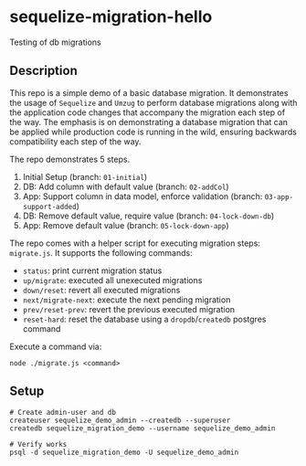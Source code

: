# sequelize-migration-hello
Testing of db migrations

## Description

This repo is a simple demo of a basic database migration.  It demonstrates the usage of
`Sequelize` and `Umzug` to perform database migrations along with the application code
changes that accompany the migration each step of the way.  The emphasis is on demonstrating
a database migration that can be applied while production code is running in the wild,
ensuring backwards compatibility each step of the way.

The repo demonstrates 5 steps.

1. Initial Setup (branch: `01-initial`)
2. DB: Add column with default value (branch: `02-addCol`)
3. App: Support column in data model, enforce validation (branch: `03-app-support-added`)
4. DB: Remove default value, require value (branch: `04-lock-down-db`)
5. App: Remove default value (branch: `05-lock-down-app`)

The repo comes with a helper script for executing migration steps: `migrate.js`.  It
supports the following commands:

- `status`: print current migration status
- `up/migrate`: executed all unexecuted migrations
- `down/reset`: revert all executed migrations
- `next/migrate-next`: execute the next pending migration
- `prev/reset-prev`: revert the previous executed migration
- `reset-hard`: reset the database using a `dropdb`/`createdb` postgres command

Execute a command via:

```
node ./migrate.js <command>
```

## Setup

```
# Create admin-user and db
createuser sequelize_demo_admin --createdb --superuser
createdb sequelize_migration_demo --username sequelize_demo_admin

# Verify works
psql -d sequelize_migration_demo -U sequelize_demo_admin
```
